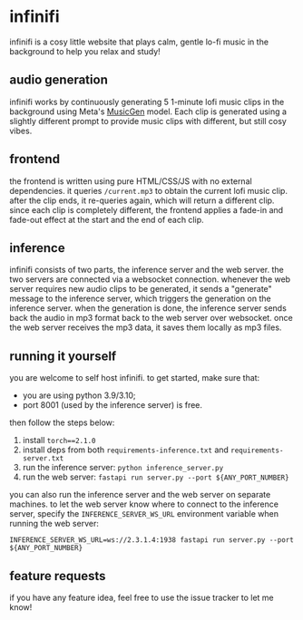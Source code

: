 # infinifi

infinifi is a cosy little website that plays calm, gentle lo-fi music in the background to help you relax and study!

## audio generation

infinifi works by continuously generating 5 1-minute lofi music clips in the background using Meta's [MusicGen](https://github.com/facebookresearch/audiocraft/blob/main/docs/MUSICGEN.md) model. Each clip is generated using a slightly different prompt to provide music clips with different, but still cosy vibes.

## frontend

the frontend is written using pure HTML/CSS/JS with no external dependencies. it queries `/current.mp3` to obtain the current lofi music clip. after the clip ends, it re-queries again, which will return a different clip. since each clip is completely different, the frontend applies a fade-in and fade-out effect at the start and the end of each clip.

## inference

infinifi consists of two parts, the inference server and the web server. the two servers are connected via a websocket connection. whenever the web server requires new audio clips to be generated, it sends a "generate" message to the inference server, which triggers the generation on the inference server. when the generation is done, the inference server sends back the audio in mp3 format back to the web server over websocket. once the web server receives the mp3 data, it saves them locally as mp3 files.

## running it yourself

you are welcome to self host infinifi. to get started, make sure that: 

- you are using python 3.9/3.10;
- port 8001 (used by the inference server) is free.

then follow the steps below:

1. install `torch==2.1.0`
2. install deps from both `requirements-inference.txt` and `requirements-server.txt`
3. run the inference server: `python inference_server.py`
4. run the web server: `fastapi run server.py --port ${ANY_PORT_NUMBER}`

you can also run the inference server and the web server on separate machines. to let the web server know where to connect to the inference server, specify the `INFERENCE_SERVER_WS_URL` environment variable when running the web server:

```
INFERENCE_SERVER_WS_URL=ws://2.3.1.4:1938 fastapi run server.py --port ${ANY_PORT_NUMBER}
```

## feature requests

if you have any feature idea, feel free to use the issue tracker to let me know!

